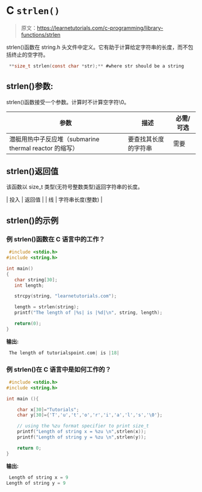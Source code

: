 # C `strlen()`

> 原文：<https://learnetutorials.com/c-programming/library-functions/strlen>

strlen()函数在 string.h 头文件中定义。它有助于计算给定字符串的长度，而不包括终止的空字符。

```c
 **size_t strlen(const char *str);** #where str should be a string 

```

## strlen()参数:

strlen()函数接受一个参数。计算时不计算空字符\0。

| 参数 | 描述 | 必需/可选 |
| --- | --- | --- |
| 潜艇用热中子反应堆（submarine thermal reactor 的缩写） | 要查找其长度的字符串 | 需要 |

## strlen()返回值

该函数以 size_t 类型(无符号整数类型)返回字符串的长度。

| 投入 | 返回值 |
| 线 | 字符串长度(整数) |

## strlen()的示例

### 例 strlen()函数在 C 语言中的工作？

```c
 #include <stdio.h>
#include <string.h>

int main()
{
   char string[30];
   int length;

   strcpy(string, "learnetutorials.com");

   length = strlen(string);
   printf("The length of |%s| is |%d|\n", string, length);

   return(0);
} 

```

**输出:**

```c
 The length of tutorialspoint.com| is |18| 
```

### 例 strlen()在 C 语言中是如何工作的？

```c
 #include <stdio.h>
#include <string.h>

int main (){

    char x[30]="Tutorials";
    char y[30]={'T','u','t','o','r','i','a','l','s','\0'};

    // using the %zu format specifier to print size_t
    printf("Length of string x = %zu \n",strlen(x));
    printf("Length of string y = %zu \n",strlen(y));

    return 0;
} 

```

**输出:**

```c
 Length of string x = 9
Length of string y = 9 
```